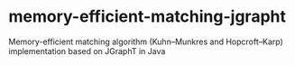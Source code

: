 # memory-efficient-matching-jgrapht
Memory-efficient matching algorithm (Kuhn–Munkres and Hopcroft–Karp) implementation based on JGraphT in Java

